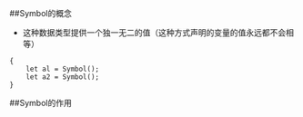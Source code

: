 ##Symbol的概念

- 这种数据类型提供一个独一无二的值（这种方式声明的变量的值永远都不会相等）

```
{
    let al = Symbol();
    let a2 = Symbol();
}
```

##Symbol的作用


